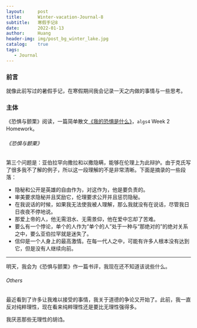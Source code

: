 ```yaml
---
layout:     post
title:      Winter-vacation-Journal-8
subtitle:   寒假手记8
date:       2022-01-13
author:     Huang
header-img: img/post_bg_winter_lake.jpg
catalog:    true
tags:
   - Journal
---
```


### 前言

就像此前写过的暑假手记，在寒假期间我会记录一天之内做的事情与一些思考。

### 主体

《恐惧与颤栗》阅读，一篇简单散文[《我的恐惧是什么》](https://xn--29s704loyd.com/2022/01/13/Essay-42/)，`algs4` Week 2 Homework。

###### 《恐惧与颤栗》

第三个问题是：亚伯拉罕向撒拉和以撒隐瞒，能够在伦理上为此辩护。由于克氏写了很多我不了解的例子，所以这一段理解的不是非常清晰。下面是摘录的一些段落：

* 隐秘和公开是英雄的自由作为，对这作为，他是要负责的。
* 审美要求隐秘并且奖励它，伦理要求公开并且惩罚隐秘。
* 在我说话的时候，如果我无法使我被人理解，那么我就没有在说话，尽管我日日夜夜不停地说。
* 那爱上帝的人，他无需泪水、无需景仰，他在爱中忘却了苦难。
* 要么有一个悖论，单个的人作为“单个的人”处于一种与“那绝对的”的绝对关系之中，要么亚伯拉罕就是迷失了。
* 信仰是一个人身上的最高激情。在每一代人之中，可能有许多人根本没有达到它，但是没有人继续向前。

---

明天，我会为《恐惧与颤栗》作一篇书评，我现在还不知道该说些什么。

###### Others

最近看到了许多让我难以接受的事情，我关于道德的争论又开始了。此前，我一直反对纯粹理性，现在看来纯粹理性还是要比无理性强得多。

我厌恶那些无理性的胡诌。
